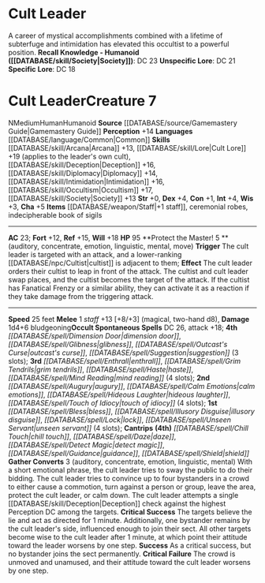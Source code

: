 ﻿---
ac: '23'
alignment: N
all_resistance: null
burrow_speed: null
charisma: '+5'
climb_speed: null
constitution: '+1'
creature_ability:
- Gather Converts
- Protect the Master!
creature_family: '[[DATABASE/monsterfamily/Mystics|Mystics]]'
dexterity: '+4'
element: null
fly_speed: null
fortitude: '+12'
hp: '95'
id: '930'
immunity: null
intelligence: '+4'
land_speed: '25'
language:
- '[[DATABASE/language/Common|Common]]'
level: '7'
max_speed: '25'
name: Cult Leader
perception: '+14'
rarity: Common
reflex: '+15'
resistance: null
rus_type_level: null
sense: null
size: Medium
skill:
- '[[DATABASE/skill/Arcana|Arcana]] +13'
- '[[DATABASE/skill/Deception|Deception]] +16'
- '[[DATABASE/skill/Diplomacy|Diplomacy]] +14'
- '[[DATABASE/skill/Intimidation|Intimidation]] +16'
- '[[DATABASE/skill/Lore|Cult Lore]] +19'
- '[[DATABASE/skill/Occultism|Occultism]] +17'
- '[[DATABASE/skill/Society|Society]] +13'
source: '[[DATABASE/source/Gamemastery Guide|Gamemastery Guide]]'
speed:
- 25 feet
spell:
- '[[DATABASE/spell/Augury|Augury]]'
- '[[DATABASE/spell/Bless|Bless]]'
- '[[DATABASE/spell/Calm Emotions|Calm Emotions]]'
- '[[DATABASE/spell/Chill Touch|Chill Touch]]'
- '[[DATABASE/spell/Daze|Daze]]'
- '[[DATABASE/spell/Detect Magic|Detect Magic]]'
- '[[DATABASE/spell/Dimension Door|Dimension Door]]'
- '[[DATABASE/spell/Enthrall|Enthrall]]'
- '[[DATABASE/spell/Glibness|Glibness]]'
- '[[DATABASE/spell/Grim Tendrils|GrimTendrils]]'
- '[[DATABASE/spell/Guidance|Guidance]]'
- '[[DATABASE/spell/Haste|Haste]]'
- '[[DATABASE/spell/Hideous Laughter|Hideous Laughter]]'
- '[[DATABASE/spell/Illusory Disguise|Illusory Disguise]]'
- '[[DATABASE/spell/Lock|Lock]]'
- '[[DATABASE/spell/Mind Reading|Mind Reading]]'
- '[[DATABASE/spell/Outcast''s Curse|Outcast''s Curse]]'
- '[[DATABASE/spell/Shield|Shield]]'
- '[[DATABASE/spell/Suggestion|Suggestion]]'
- '[[DATABASE/spell/Touch of Idiocy|Touch of Idiocy]]'
- '[[DATABASE/spell/Unseen Servant|Unseen Servant]]'
strength: '+0'
strength_req: '0'
strongest_save:
- Will
swim_speed: null
trait:
- '[[DATABASE/trait/Human|Human]]'
- '[[DATABASE/trait/Humanoid|Humanoid]]'
type: Creature
vision: null
weakest_save:
- Fortitude
weakness: null
will: '+18'
wisdom: '+3'

---
# Cult Leader

A career of mystical accomplishments combined with a lifetime of subterfuge and intimidation has elevated this occultist to a powerful position.
**Recall Knowledge - Humanoid ([[DATABASE/skill/Society|Society]])**: DC 23
**Unspecific Lore**: DC 21
**Specific Lore**: DC 18

# Cult Leader<span class="item-type">Creature 7</span>

<span class="trait-alignment item-trait">N</span><span class="trait-size item-trait">Medium</span><span class="item-trait">Human</span><span class="item-trait">Humanoid</span>
**Source** [[DATABASE/source/Gamemastery Guide|Gamemastery Guide]]
**Perception** +14
**Languages** [[DATABASE/language/Common|Common]]
**Skills** [[DATABASE/skill/Arcana|Arcana]] +13, [[DATABASE/skill/Lore|Cult Lore]] +19 (applies to the leader's own cult), [[DATABASE/skill/Deception|Deception]] +16, [[DATABASE/skill/Diplomacy|Diplomacy]] +14, [[DATABASE/skill/Intimidation|Intimidation]] +16, [[DATABASE/skill/Occultism|Occultism]] +17, [[DATABASE/skill/Society|Society]] +13
**Str** +0, **Dex** +4, **Con** +1, **Int** +4, **Wis** +3, **Cha** +5
**Items** [[DATABASE/weapon/Staff|+1 staff]], ceremonial robes, indecipherable book of sigils

---
**AC** 23; **Fort** +12, **Ref** +15, **Will** +18
**HP** 95
<span class="in-box-ability">**Protect the Master! <span class="action-icon">5</span> ** (auditory, concentrate, emotion, linguistic, mental, move) **Trigger** The cult leader is targeted with an attack, and a lower-ranking [[DATABASE/npc/Cultist|cultist]] is adjacent to them; **Effect** The cult leader orders their cultist to leap in front of the attack. The cultist and cult leader swap places, and the cultist becomes the target of the attack. If the cultist has Fanatical Frenzy or a similar ability, they can activate it as a reaction if they take damage from the triggering attack.</span>

---
**Speed** 25 feet
<span class="in-box-ability">**Melee** <span class="action-icon">1</span> _staff_ +13 [+8/+3] (magical, two-hand d8), **Damage** 1d4+6 bludgeoning</span>**Occult Spontaneous Spells** DC 26, attack +18; **4th** _[[DATABASE/spell/Dimension Door|dimension door]]_, _[[DATABASE/spell/Glibness|glibness]]_, _[[DATABASE/spell/Outcast's Curse|outcast's curse]]_, _[[DATABASE/spell/Suggestion|suggestion]]_ (3 slots); **3rd** _[[DATABASE/spell/Enthrall|enthrall]]_, _[[DATABASE/spell/Grim Tendrils|grim tendrils]]_, _[[DATABASE/spell/Haste|haste]]_, _[[DATABASE/spell/Mind Reading|mind reading]]_ (4 slots); **2nd** _[[DATABASE/spell/Augury|augury]]_, _[[DATABASE/spell/Calm Emotions|calm emotions]]_, _[[DATABASE/spell/Hideous Laughter|hideous laughter]]_, _[[DATABASE/spell/Touch of Idiocy|touch of idiocy]]_ (4 slots); **1st** _[[DATABASE/spell/Bless|bless]]_, _[[DATABASE/spell/Illusory Disguise|illusory disguise]]_, _[[DATABASE/spell/Lock|lock]]_, _[[DATABASE/spell/Unseen Servant|unseen servant]]_ (4 slots); **Cantrips** **(4th)** _[[DATABASE/spell/Chill Touch|chill touch]]_, _[[DATABASE/spell/Daze|daze]]_, _[[DATABASE/spell/Detect Magic|detect magic]]_, _[[DATABASE/spell/Guidance|guidance]]_, _[[DATABASE/spell/Shield|shield]]_
<span class="in-box-ability">**Gather Converts** <span class="action-icon">3</span> (auditory, concentrate, emotion, linguistic, mental) With a short emotional phrase, the cult leader tries to sway the public to do their bidding. The cult leader tries to convince up to four bystanders in a crowd to either cause a commotion, turn against a person or group, leave the area, protect the cult leader, or calm down. The cult leader attempts a single [[DATABASE/skill/Deception|Deception]] check against the highest Perception DC among the targets. 
**Critical Success** The targets believe the lie and act as directed for 1 minute. Additionally, one bystander remains by the cult leader's side, influenced enough to join their sect. All other targets become wise to the cult leader after 1 minute, at which point their attitude toward the leader worsens by one step. 
**Success** As a critical success, but no bystander joins the sect permanently. 
**Critical Failure** The crowd is unmoved and unamused, and their attitude toward the cult leader worsens by one step.</span>
